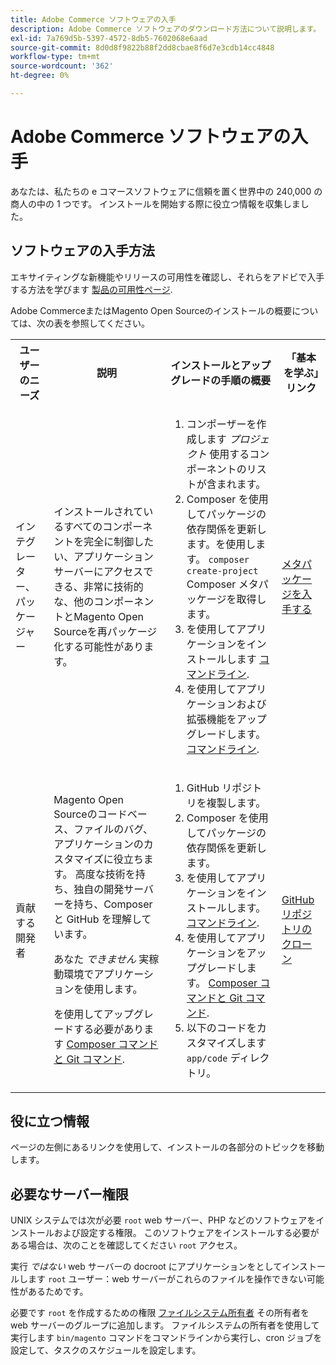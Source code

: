 ```yaml
---
title: Adobe Commerce ソフトウェアの入手
description: Adobe Commerce ソフトウェアのダウンロード方法について説明します。
exl-id: 7a769d5b-5397-4572-8db5-7602068e6aad
source-git-commit: 8d0d8f9822b88f2dd8cbae8f6d7e3cdb14cc4848
workflow-type: tm+mt
source-wordcount: '362'
ht-degree: 0%

---
```


# Adobe Commerce ソフトウェアの入手

あなたは、私たちの e コマースソフトウェアに信頼を置く世界中の 240,000 の商人の中の 1 つです。 インストールを開始する際に役立つ情報を収集しました。

## ソフトウェアの入手方法

エキサイティングな新機能やリリースの可用性を確認し、それらをアドビで入手する方法を学びます [製品の可用性ページ](https://devdocs.magento.com/release/availability.html).

Adobe CommerceまたはMagento Open Sourceのインストールの概要については、次の表を参照してください。

<table>
    <tbody>
        <tr>
            <th>ユーザーのニーズ</th>
            <th>説明</th>
            <th>インストールとアップグレードの手順の概要</th>
            <th>「基本を学ぶ」リンク</th>
        </tr>
    <tr>
        <td><p>インテグレーター、パッケージャー</p></td>
        <td><p>インストールされているすべてのコンポーネントを完全に制御したい、アプリケーションサーバーにアクセスできる、非常に技術的な、他のコンポーネントとMagento Open Sourceを再パッケージ化する可能性があります。</p>
        </td>
        <td><ol><li>コンポーザーを作成します <em>プロジェクト</em> 使用するコンポーネントのリストが含まれます。</li>
            <li>Composer を使用してパッケージの依存関係を更新します。を使用します。 <code>composer create-project</code> Composer メタパッケージを取得します。</li>
            <li>を使用してアプリケーションをインストールします <a href="../advanced.md">コマンドライン</a>.</li>
        <li>を使用してアプリケーションおよび拡張機能をアップグレードします。  <a href="../../upgrade/implementation/perform-upgrade.md">コマンドライン</a>.</li></ol></td>
        <td><p><a href="../composer.md">メタパッケージを入手する</a></p></td>
    </tr>
    <tr>
        <td><p>貢献する開発者</p></td>
        <td><p>Magento Open Sourceのコードベース、ファイルのバグ、アプリケーションのカスタマイズに役立ちます。 高度な技術を持ち、独自の開発サーバーを持ち、Composer と GitHub を理解しています。</p>
            <p>あなた <em>できません</em> 実稼動環境でアプリケーションを使用します。</p>
      <p>を使用してアップグレードする必要があります <a href="../../upgrade/developer/git-installs.md">Composer コマンドと Git コマンド</a>.</p></td>
        <td><ol><li>GitHub リポジトリを複製します。</li>
            <li>Composer を使用してパッケージの依存関係を更新します。</li>
            <li>を使用してアプリケーションをインストールします。 <a href="../advanced.md">コマンドライン</a>.</li>
            <li>を使用してアプリケーションをアップグレードします。 <a href="../../upgrade/developer/git-installs.md">Composer コマンドと Git コマンド</a>.</li>
            <li>以下のコードをカスタマイズします <code>app/code</code> ディレクトリ。</li></ol></td>
        <td><p><a href="https://developer.adobe.com/commerce/contributor/guides/install/clone-repository/">GitHub リポジトリのクローン</a></p></td>
    </tr>
    </tbody>
</table>

## 役に立つ情報

ページの左側にあるリンクを使用して、インストールの各部分のトピックを移動します。

## 必要なサーバー権限

UNIX システムでは次が必要 `root` web サーバー、PHP などのソフトウェアをインストールおよび設定する権限。 このソフトウェアをインストールする必要がある場合は、次のことを確認してください `root` アクセス。

実行 *ではない* web サーバーの docroot にアプリケーションをとしてインストールします `root` ユーザー：web サーバーがこれらのファイルを操作できない可能性があるためです。

必要です `root` を作成するための権限 [ファイルシステム所有者](file-system/overview.md) その所有者を web サーバーのグループに追加します。 ファイルシステムの所有者を使用して実行します `bin/magento` コマンドをコマンドラインから実行し、cron ジョブを設定して、タスクのスケジュールを設定します。
